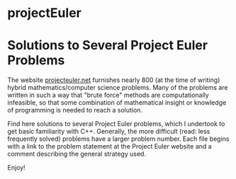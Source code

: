 # projectEuler

Solutions to Several Project Euler Problems
===========================================

The website [projecteuler.net](https://projecteuler.net/) furnishes nearly 800 (at the time of writing) hybrid mathematics/computer science problems. Many of the problems are written in such a way that "brute force" methods are computationally infeasible, so that some combination of mathematical insight or knowledge of programming is needed to reach a solution.

Find here solutions to several Project Euler problems, which I undertook to get basic familiarity with C++. Generally, the more difficult (read: less frequently solved) problems have a larger problem number. Each file begins with a link to the problem statement at the Project Euler website and a comment describing the general strategy used.

Enjoy!
